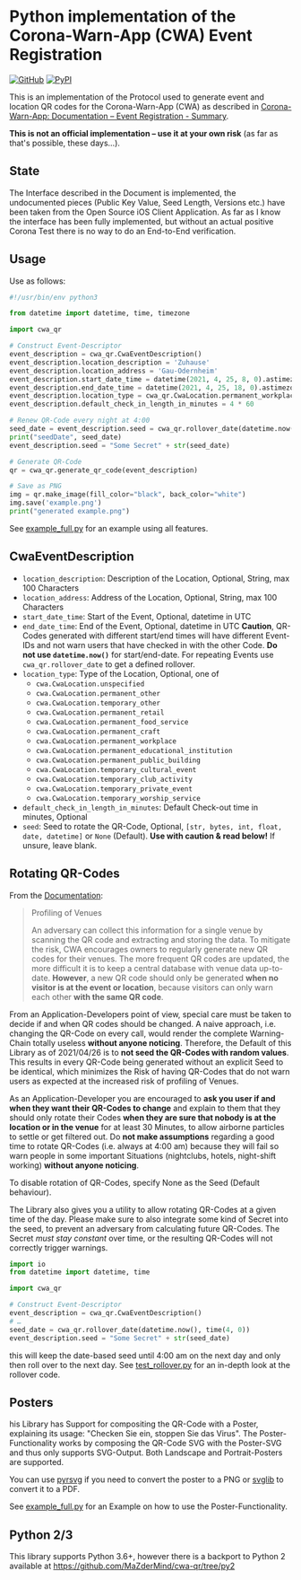 Python implementation of the Corona-Warn-App (CWA) Event Registration
===================================================================

[![GitHub](https://img.shields.io/github/license/MaZderMind/cwa-qr)](https://github.com/MaZderMind/cwa-qr/blob/main/LICENSE.txt)
[![PyPI](https://img.shields.io/pypi/v/cwa-qr)](https://pypi.org/project/cwa-qr/)

This is an implementation of the Protocol used to generate event and location QR codes for the Corona-Warn-App (CWA) as described in [
Corona-Warn-App: Documentation – Event Registration - Summary](https://github.com/corona-warn-app/cwa-documentation/blob/master/event_registration.md).

**This is not an official implementation – use it at your own risk** (as far as that's possible, these days…).

State
-----
The Interface described in the Document is implemented, the undocumented pieces (Public Key Value, Seed Length, Versions etc.) have been taken from the Open Source iOS Client Application. As far as I know the interface has been fully implemented, but without an actual positive Corona Test there is no way to do an End-to-End verification.

Usage
-----
Use as follows:

```py
#!/usr/bin/env python3

from datetime import datetime, time, timezone

import cwa_qr

# Construct Event-Descriptor
event_description = cwa_qr.CwaEventDescription()
event_description.location_description = 'Zuhause'
event_description.location_address = 'Gau-Odernheim'
event_description.start_date_time = datetime(2021, 4, 25, 8, 0).astimezone(timezone.utc)
event_description.end_date_time = datetime(2021, 4, 25, 18, 0).astimezone(timezone.utc)
event_description.location_type = cwa_qr.CwaLocation.permanent_workplace
event_description.default_check_in_length_in_minutes = 4 * 60

# Renew QR-Code every night at 4:00
seed_date = event_description.seed = cwa_qr.rollover_date(datetime.now(), time(4, 0))
print("seedDate", seed_date)
event_description.seed = "Some Secret" + str(seed_date)

# Generate QR-Code
qr = cwa_qr.generate_qr_code(event_description)

# Save as PNG
img = qr.make_image(fill_color="black", back_color="white")
img.save('example.png')
print("generated example.png")
```

See [example_full.py](example_full.py) for an example using all features.

CwaEventDescription
-------------------
- `location_description`: Description of the Location, Optional, String, max 100 Characters
- `location_address`: Address of the Location, Optional, String, max 100 Characters
- `start_date_time`: Start of the Event, Optional, datetime in UTC
- `end_date_time`: End of the Event, Optional, datetime in UTC
  **Caution**, QR-Codes generated with different start/end times will have different Event-IDs and not warn users that
  have checked in with the other Code. **Do not use `datetime.now()`** for start/end-date. For repeating Events use
  `cwa_qr.rollover_date` to get a defined rollover.
- `location_type`: Type of the Location, Optional, one of
  - `cwa.CwaLocation.unspecified`
  - `cwa.CwaLocation.permanent_other`
  - `cwa.CwaLocation.temporary_other`
  - `cwa.CwaLocation.permanent_retail`
  - `cwa.CwaLocation.permanent_food_service`
  - `cwa.CwaLocation.permanent_craft`
  - `cwa.CwaLocation.permanent_workplace`
  - `cwa.CwaLocation.permanent_educational_institution`
  - `cwa.CwaLocation.permanent_public_building`
  - `cwa.CwaLocation.temporary_cultural_event`
  - `cwa.CwaLocation.temporary_club_activity`
  - `cwa.CwaLocation.temporary_private_event`
  - `cwa.CwaLocation.temporary_worship_service`
- `default_check_in_length_in_minutes`: Default Check-out time in minutes, Optional
- `seed`: Seed to rotate the QR-Code, Optional, `[str, bytes, int, float, date, datetime]` or `None` (Default).
  **Use with caution & read below!** If unsure, leave blank.

Rotating QR-Codes
-----------------
From the [Documentation](https://github.com/corona-warn-app/cwa-documentation/blob/master/event_registration.md):
> Profiling of Venues
>
> An adversary can collect this information for a single venue by scanning the QR code and extracting and storing the
> data. To mitigate the risk, CWA encourages owners to regularly generate new QR codes for their venues. The more
> frequent QR codes are updated, the more difficult it is to keep a central database with venue data up-to-date.
> **However**, a new QR code should only be generated **when no visitor is at the event or location**, because
> visitors can only warn each other **with the same QR code**.

From an Application-Developers point of view, special care must be taken to decide if and when QR codes should be
changed. A naive approach, i.e. changing the QR-Code on every call, would render the complete Warning-Chain totally
useless **without anyone noticing**. Therefore, the Default of this Library as of 2021/04/26 is to **not seed the
QR-Codes with random values**. This results in every QR-Code being generated without an explicit Seed to be identical,
which minimizes the Risk of having QR-Codes that do not warn users as expected at the increased risk of profiling of
Venues.

As an Application-Developer you are encouraged to **ask you user if and when they want their QR-Codes to change** and
explain to them that they should only rotate their Codes **when they are sure that nobody is at the location or in the
venue** for at least 30 Minutes, to allow airborne particles to settle or get filtered out. Do **not make assumptions**
regarding a good time to rotate QR-Codes (i.e. always at 4:00 am) because they will fail so warn people in some
important Situations (nightclubs, hotels, night-shift working) **without anyone noticing**.

To disable rotation of QR-Codes, specify None as the Seed (Default behaviour).

The Library also gives you a utility to allow rotating QR-Codes at a given time of the day. Please make
sure to also integrate some kind of Secret into the seed, to prevent an adversary from calculating  future QR-Codes.
The Secret *must stay constant* over time, or the resulting QR-Codes will not correctly trigger warnings.

```py
import io
from datetime import datetime, time

import cwa_qr

# Construct Event-Descriptor
event_description = cwa_qr.CwaEventDescription()
# …
seed_date = cwa_qr.rollover_date(datetime.now(), time(4, 0))
event_description.seed = "Some Secret" + str(seed_date)
```

this will keep the date-based seed until 4:00 am on the next day and only then roll over to the next day.
See [test_rollover.py](cwa_qr/test_rollover.py) for an in-depth look at the rollover code.

Posters
-------
his Library has Support for compositing the QR-Code with a Poster, explaining its usage:
"Checken Sie ein, stoppen Sie das Virus". The Poster-Functionality works by composing the QR-Code SVG with the
Poster-SVG and thus only supports SVG-Output. Both Landscape and Portrait-Posters are supported.

You can use [pyrsvg](https://www.cairographics.org/cookbook/pyrsvg/) if you need to convert the poster to a PNG
or [svglib](https://pypi.org/project/svglib/) to convert it to a PDF.

See [example_full.py](example_full.py) for an Example on how to use the Poster-Functionality.

Python 2/3
----------
This library supports Python 3.6+, however there is a backport to Python 2 available at https://github.com/MaZderMind/cwa-qr/tree/py2
